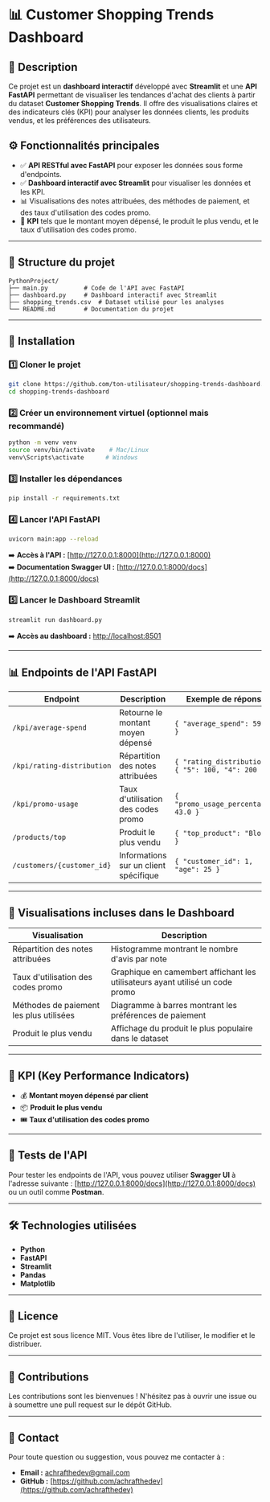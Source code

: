 # 📊 Customer Shopping Trends Dashboard

## 📝 Description
Ce projet est un **dashboard interactif** développé avec **Streamlit** et une **API FastAPI** permettant de visualiser les tendances d'achat des clients à partir du dataset **Customer Shopping Trends**. Il offre des visualisations claires et des indicateurs clés (KPI) pour analyser les données clients, les produits vendus, et les préférences des utilisateurs.

## ⚙️ Fonctionnalités principales
- ✅ **API RESTful avec FastAPI** pour exposer les données sous forme d'endpoints.
- ✅ **Dashboard interactif avec Streamlit** pour visualiser les données et les KPI.
- 📊 Visualisations des notes attribuées, des méthodes de paiement, et des taux d'utilisation des codes promo.
- 🔎 **KPI** tels que le montant moyen dépensé, le produit le plus vendu, et le taux d'utilisation des codes promo.

---

## 📂 Structure du projet
```
PythonProject/
├── main.py          # Code de l'API avec FastAPI
├── dashboard.py     # Dashboard interactif avec Streamlit
├── shopping_trends.csv  # Dataset utilisé pour les analyses
└── README.md        # Documentation du projet
```

---

## 🚀 Installation
### 1️⃣ Cloner le projet
```bash
git clone https://github.com/ton-utilisateur/shopping-trends-dashboard.git
cd shopping-trends-dashboard
```

### 2️⃣ Créer un environnement virtuel (optionnel mais recommandé)
```bash
python -m venv venv
source venv/bin/activate    # Mac/Linux
venv\Scripts\activate      # Windows
```

### 3️⃣ Installer les dépendances
```bash
pip install -r requirements.txt
```

### 4️⃣ Lancer l'API FastAPI
```bash
uvicorn main:app --reload
```
➡️ **Accès à l'API :** [http://127.0.0.1:8000](http://127.0.0.1:8000)  
➡️ **Documentation Swagger UI :** [http://127.0.0.1:8000/docs](http://127.0.0.1:8000/docs)

### 5️⃣ Lancer le Dashboard Streamlit
```bash
streamlit run dashboard.py
```
➡️ **Accès au dashboard :** [http://localhost:8501](http://localhost:8501)

---

## 📊 Endpoints de l'API FastAPI
| **Endpoint**           | **Description**                          | **Exemple de réponse**              |
|------------------------|------------------------------------------|-------------------------------------|
| `/kpi/average-spend`    | Retourne le montant moyen dépensé        | `{ "average_spend": 59.76 }`      |
| `/kpi/rating-distribution` | Répartition des notes attribuées       | `{ "rating_distribution": { "5": 100, "4": 200 } }` |
| `/kpi/promo-usage`      | Taux d'utilisation des codes promo       | `{ "promo_usage_percentage": 43.0 }` |
| `/products/top`         | Produit le plus vendu                   | `{ "top_product": "Blouse" }`     |
| `/customers/{customer_id}` | Informations sur un client spécifique | `{ "customer_id": 1, "age": 25 }` |

---

## 🎨 Visualisations incluses dans le Dashboard
| **Visualisation**                      | **Description**                                      |
|---------------------------------------|----------------------------------------------------|
| Répartition des notes attribuées       | Histogramme montrant le nombre d'avis par note      |
| Taux d'utilisation des codes promo     | Graphique en camembert affichant les utilisateurs ayant utilisé un code promo |
| Méthodes de paiement les plus utilisées | Diagramme à barres montrant les préférences de paiement |
| Produit le plus vendu                  | Affichage du produit le plus populaire dans le dataset |

---

## 📌 KPI (Key Performance Indicators)
- 💰 **Montant moyen dépensé par client**
- 📦 **Produit le plus vendu**
- 🎟️ **Taux d'utilisation des codes promo**

---

## 🧪 Tests de l'API
Pour tester les endpoints de l'API, vous pouvez utiliser **Swagger UI** à l'adresse suivante : [http://127.0.0.1:8000/docs](http://127.0.0.1:8000/docs) ou un outil comme **Postman**.

---

## 🛠️ Technologies utilisées
- **Python**
- **FastAPI**
- **Streamlit**
- **Pandas**
- **Matplotlib**

---

## 📄 Licence
Ce projet est sous licence MIT. Vous êtes libre de l'utiliser, le modifier et le distribuer.

---

## 🤝 Contributions
Les contributions sont les bienvenues ! N'hésitez pas à ouvrir une issue ou à soumettre une pull request sur le dépôt GitHub.

---

## 📧 Contact
Pour toute question ou suggestion, vous pouvez me contacter à :
- **Email :** achrafthedev@gmail.com
- **GitHub :** [https://github.com/achrafthedev](https://github.com/achrafthedev)

